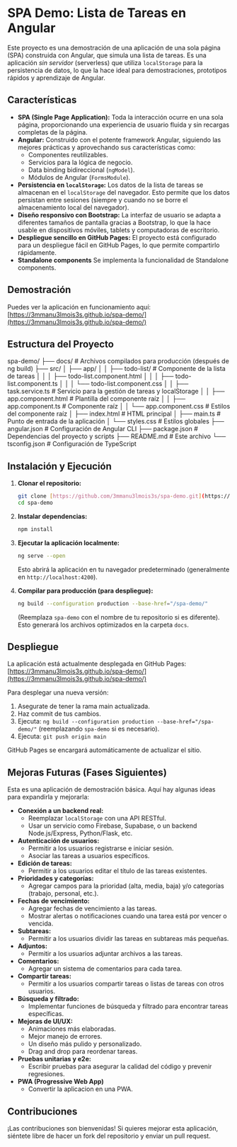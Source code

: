 # SPA Demo: Lista de Tareas en Angular

Este proyecto es una demostración de una aplicación de una sola página (SPA) construida con Angular, que simula una lista de tareas. Es una aplicación _sin servidor_ (serverless) que utiliza `localStorage` para la persistencia de datos, lo que la hace ideal para demostraciones, prototipos rápidos y aprendizaje de Angular.

## Características

- **SPA (Single Page Application):** Toda la interacción ocurre en una sola página, proporcionando una experiencia de usuario fluida y sin recargas completas de la página.
- **Angular:** Construido con el potente framework Angular, siguiendo las mejores prácticas y aprovechando sus características como:
  - Componentes reutilizables.
  - Servicios para la lógica de negocio.
  - Data binding bidireccional (`ngModel`).
  - Módulos de Angular (`FormsModule`).
- **Persistencia en `localStorage`:** Los datos de la lista de tareas se almacenan en el `localStorage` del navegador. Esto permite que los datos persistan entre sesiones (siempre y cuando no se borre el almacenamiento local del navegador).
- **Diseño responsivo con Bootstrap:** La interfaz de usuario se adapta a diferentes tamaños de pantalla gracias a Bootstrap, lo que la hace usable en dispositivos móviles, tablets y computadoras de escritorio.
- **Despliegue sencillo en GitHub Pages:** El proyecto está configurado para un despliegue fácil en GitHub Pages, lo que permite compartirlo rápidamente.
- **Standalone components** Se implementa la funcionalidad de Standalone components.

## Demostración

Puedes ver la aplicación en funcionamiento aquí: [https://3mmanu3lmois3s.github.io/spa-demo/](https://3mmanu3lmois3s.github.io/spa-demo/)

## Estructura del Proyecto

spa-demo/
├── docs/ # Archivos compilados para producción (después de ng build)
├── src/
│ ├── app/
│ │ ├── todo-list/ # Componente de la lista de tareas
│ │ │ ├── todo-list.component.html
│ │ │ ├── todo-list.component.ts
│ │ │ └── todo-list.component.css
│ │ ├── task.service.ts # Servicio para la gestión de tareas y localStorage
│ │ ├── app.component.html # Plantilla del componente raíz
│ │ ├── app.component.ts # Componente raíz
│ │ └── app.component.css # Estilos del componente raíz
│ ├── index.html # HTML principal
│ ├── main.ts # Punto de entrada de la aplicación
│ └── styles.css # Estilos globales
├── angular.json # Configuración de Angular CLI
├── package.json # Dependencias del proyecto y scripts
├── README.md # Este archivo
└── tsconfig.json # Configuración de TypeScript

## Instalación y Ejecución

1.  **Clonar el repositorio:**

    ```bash
    git clone [https://github.com/3mmanu3lmois3s/spa-demo.git](https://github.com/3mmanu3lmois3s/spa-demo.git)
    cd spa-demo
    ```

2.  **Instalar dependencias:**

    ```bash
    npm install
    ```

3.  **Ejecutar la aplicación localmente:**

    ```bash
    ng serve --open
    ```

    Esto abrirá la aplicación en tu navegador predeterminado (generalmente en `http://localhost:4200`).

4.  **Compilar para producción (para despliegue):**

    ```bash
    ng build --configuration production --base-href="/spa-demo/"
    ```

    (Reemplaza `spa-demo` con el nombre de tu repositorio si es diferente). Esto generará los archivos optimizados en la carpeta `docs`.

## Despliegue

La aplicación está actualmente desplegada en GitHub Pages: [https://3mmanu3lmois3s.github.io/spa-demo/](https://3mmanu3lmois3s.github.io/spa-demo/)

Para desplegar una nueva versión:

1.  Asegurate de tener la rama main actualizada.
2.  Haz commit de tus cambios.
3.  Ejecuta: `ng build --configuration production --base-href="/spa-demo/"` (reemplazando `spa-demo` si es necesario).
4.  Ejecuta: `git push origin main`

GitHub Pages se encargará automáticamente de actualizar el sitio.

## Mejoras Futuras (Fases Siguientes)

Esta es una aplicación de demostración básica. Aquí hay algunas ideas para expandirla y mejorarla:

- **Conexión a un backend real:**
  - Reemplazar `localStorage` con una API RESTful.
  - Usar un servicio como Firebase, Supabase, o un backend Node.js/Express, Python/Flask, etc.
- **Autenticación de usuarios:**
  - Permitir a los usuarios registrarse e iniciar sesión.
  - Asociar las tareas a usuarios específicos.
- **Edición de tareas:**
  - Permitir a los usuarios editar el título de las tareas existentes.
- **Prioridades y categorías:**
  - Agregar campos para la prioridad (alta, media, baja) y/o categorías (trabajo, personal, etc.).
- **Fechas de vencimiento:**
  - Agregar fechas de vencimiento a las tareas.
  - Mostrar alertas o notificaciones cuando una tarea está por vencer o vencida.
- **Subtareas:**
  - Permitir a los usuarios dividir las tareas en subtareas más pequeñas.
- **Adjuntos:**
  - Permitir a los usuarios adjuntar archivos a las tareas.
- **Comentarios:**
  - Agregar un sistema de comentarios para cada tarea.
- **Compartir tareas:**
  - Permitir a los usuarios compartir tareas o listas de tareas con otros usuarios.
- **Búsqueda y filtrado:**
  - Implementar funciones de búsqueda y filtrado para encontrar tareas específicas.
- **Mejoras de UI/UX:**
  - Animaciones más elaboradas.
  - Mejor manejo de errores.
  - Un diseño más pulido y personalizado.
  - Drag and drop para reordenar tareas.
- **Pruebas unitarias y e2e:**
  - Escribir pruebas para asegurar la calidad del código y prevenir regresiones.
- **PWA (Progressive Web App)**
  - Convertir la aplicacion en una PWA.

## Contribuciones

¡Las contribuciones son bienvenidas! Si quieres mejorar esta aplicación, siéntete libre de hacer un fork del repositorio y enviar un pull request.
